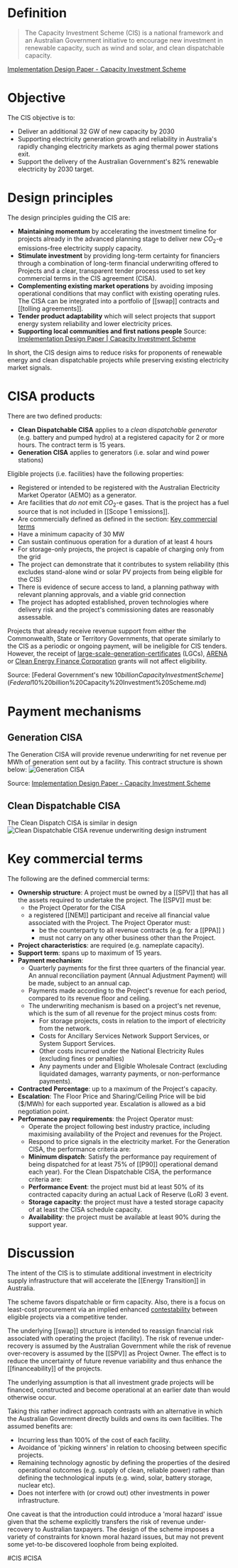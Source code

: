 # Definition
> The Capacity Investment Scheme (CIS) is a national framework and an Australian Government initiative to encourage new investment in renewable capacity, such as wind and solar, and clean dispatchable capacity.

[Implementation Design Paper - Capacity Investment Scheme](Implementation%20Design%20Paper%20-%20Capacity%20Investment%20Scheme.md) 
# Objective
The CIS objective is to:
- Deliver an additional 32 GW of new capacity by 2030
- Supporting electricity generation growth and reliability in Australia's rapidly changing electricity markets as aging thermal power stations exit.
- Support the delivery of the Australian Government's 82% renewable electricity by 2030 target.
# Design principles
The design principles guiding the CIS are:
- **Maintaining momentum** by accelerating the investment timeline for projects already in the advanced planning stage to deliver new $CO_2$-e emissions-free electricity supply capacity.
- **Stimulate investment** by providing long-term certainty for financiers through a combination of long-term financial underwriting offered to Projects and a clear, transparent tender process used to set key commercial terms in the CIS agreement (CISA).
- **Complementing existing market operations** by avoiding imposing operational conditions that may conflict with existing operating rules. The CISA can be integrated into a portfolio of [[swap]] contracts and [[tolling agreements]]. 
- **Tender product adaptability** which will select projects that support energy system reliability and lower electricity prices.
- **Supporting local communities and first nations people**
Source: [Implementation Design Paper | Capacity Investment Scheme](Implementation%20Design%20Paper%20-%20Capacity%20Investment%20Scheme.md) 

In short, the CIS design aims to reduce risks for proponents of renewable energy and clean dispatchable projects while preserving existing electricity market signals.

# CISA products
There are two defined products:
- **Clean Dispatchable CISA** applies to a *clean dispatchable generator* (e.g. battery and pumped hydro) at a registered capacity for 2 or more hours. The contract term is 15 years. 
- **Generation CISA** applies to generators (i.e. solar and wind power stations)

Eligible projects (i.e. facilities) have the following properties:
- Registered or intended to be registered with the Australian Electricity Market Operator (AEMO) as a generator.
- Are facilities that *do not* emit $CO_2$-e gases. That is the project has a fuel source that is not included in [[Scope 1 emissions]].
- Are commercially defined as defined in the section: [Key commercial terms](#Key%20commercial%20terms) 
- Have a minimum capacity of 30 MW
- Can sustain continuous operation for a duration of at least 4 hours
- For storage-only projects, the project is capable of charging only from the grid
- The project can demonstrate that it contributes to system reliability (this excludes stand-alone wind or solar PV projects from being eligible for the CIS)
- There is evidence of secure access to land, a planning pathway with relevant planning approvals, and a viable grid connection
- The project has adopted established, proven technologies where delivery risk and the project's commissioning dates are reasonably assessable.

Projects that already receive revenue support from either the Commonwealth, State or Territory Governments, that operate similarly to the CIS as a periodic or ongoing payment, will be ineligible for CIS tenders. However, the receipt of [large-scale-generation-certificates](large-scale-generation-certificates.md) (LGCs), [ARENA](https://arena.gov.au/about/) or [Clean Energy Finance Corporation](https://www.cefc.com.au/) grants will not affect eligibility.

Source: 
[Federal Government's new $10 billion Capacity Investment Scheme](Federal%20Government's%20new%20$10%20billion%20Capacity%20Investment%20Scheme.md) 

# Payment mechanisms
## Generation CISA
The Generation CISA will provide revenue underwriting for net revenue per MWh of generation sent out by a facility. This contract structure is shown below:
![Generation CISA](images/Generation%20CISA.png)

Source: [Implementation Design Paper - Capacity Investment Scheme](Implementation%20Design%20Paper%20-%20Capacity%20Investment%20Scheme.md) 

## Clean Dispatchable CISA
The Clean Dispatch CISA is similar in design
![Clean Dispatchable CISA revenue underwriting design instrument](images/Clean%20Dispatchable%20CISA%20revenue%20underwriting%20design%20instrument.png)
# Key commercial terms
The following are the defined commercial terms:
- **Ownership structure**: A project must be owned by a [[SPV]] that has all the assets required to undertake the project. The [[SPV]] must  be:
	- the Project Operator for the CISA
	- a registered [[NEM]] participant and receive all financial value associated with the Project.
	The Project Operator must:
		- be the counterparty to all revenue contracts (e.g. for a [[PPA]] )
		- must not carry on any other business other than the Project.
- **Project characteristics**: are required (e.g. nameplate capacity).
- **Support term**: spans up to maximum of 15 years.
- **Payment mechanism**: 
	- Quarterly payments for the first three quarters of the financial year. An annual reconciliation payment (Annual Adjustment Payment) will be made, subject to an annual cap.
	- Payments made according to the Project's revenue for each period, compared to its revenue floor and ceiling.
	- The underwriting mechanism is based on a project's net revenue, which is the sum of all revenue for the project minus costs from:
		- For storage projects, costs in relation to the import of electricity from the network.
		- Costs for Ancillary Services Network Support Services, or System Support Services.
		- Other costs incurred under the National Electricity Rules (excluding fines or penalties)
		- Any payments under and Eligible Wholesale Contract (excluding liquidated damages, warranty payments, or non-performance payments).
- **Contracted Percentage**: up to a maximum of the Project's capacity.
- **Escalation**: The Floor Price and Sharing/Ceiling Price will be bid ($/MWh) for each supported year. Escalation is allowed as a bid negotiation point.
- **Performance pay requirements**: the Project Operator must:
	- Operate the project following best industry practice, including maximising availability of the Project and revenues for the Project.
	- Respond to price signals in the electricity market.
	For the Generation CISA, the performance criteria are:
	- **Minimum dispatch**: Satisfy the performance pay requirement of being dispatched for at least 75% of [[P90]] operational demand each year).
	For the Clean Dispatchable CISA, the performance criteria are:
	- **Performance Event**: the project must bid at least 50% of its contracted capacity during an actual Lack of Reserve (LoR) 3 event.
	- **Storage capacity**: the project must have a tested storage capacity of at least the CISA schedule capacity.
	- **Availability**: the project must be available at least 90% during the support year.
# Discussion
The intent of the CIS is to stimulate additional investment in electricity supply infrastructure that will accelerate the [[Energy Transition]] in Australia.

The scheme favors dispatchable or firm capacity. Also, there is a focus on least-cost procurement via an implied enhanced [contestability](https://www.investopedia.com/terms/c/contestablemarket.asp) between eligible projects via a competitive tender.

The underlying [[swap]] structure is intended to reassign financial risk associated with operating the project (facility). The risk of revenue under-recovery is assumed by the Australian Government while the risk of revenue over-recovery is assumed by the [[SPV]] as Project Owner. The effect is to reduce the uncertainty of future revenue variability and thus enhance the [[financeability]] of the projects. 

The underlying assumption is that all investment grade projects will be financed, constructed and become operational at an earlier date than would otherwise occur. 

Taking this rather indirect approach contrasts with an alternative in which the Australian Government directly builds and owns its own facilities. The assumed benefits are:
- Incurring less than 100% of the cost of each facility.
- Avoidance of 'picking winners' in relation to choosing between specific projects.
- Remaining technology agnostic by defining the properties of the desired operational outcomes (e.g. supply of clean, reliable power) rather than defining the technological inputs (e.g. wind, solar, battery storage, nuclear etc).
- Does not interfere with (or crowd out) other investments in power infrastructure.

One caveat is that the introduction could introduce a 'moral hazard' issue given that the scheme explicitly transfers the risk of revenue under-recovery to Australian taxpayers. The design of the scheme imposes a variety of constraints for known moral hazard issues, but may not prevent some yet-to-be discovered loophole from being exploited. 


#CIS
#CISA 